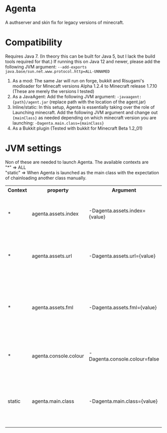 # Agenta
A authserver and skin fix for legacy versions of minecraft.

# Compatibility
Requires Java 7. (In theory this can be built for Java 5, but I lack the build tools required for that.)
If running this on Java 12 and newer, please add the following JVM argument: ```--add-exports java.base/sun.net.www.protocol.http=ALL-UNNAMED```

1) As a mod: The same Jar will run on forge, bukkit and Risugami's modloader for Minecaft versions Alpha 1.2.4 to Minecraft release 1.7.10 (These are merely the versions I tested)
2) As a JavaAgent: Add the following JVM argument: ```-javaagent:{path}/agent.jar``` (replace path with the location of the agent.jar)
3) Inline/static: In this setup, Agenta is essentially taking over the role of Launching minecraft. Add the following JVM argument and change out ```{mainClass}``` as needed depending on which minecraft version you are launching: ```-Dagenta.main.class={mainClass}```
4) As a Bukkit plugin (Tested with bukkit for Minecraft Beta 1.2_01)

# JVM settings 
Non of these are needed to launch Agenta. The available contexts are  <br>
"\*" => ALL<br>
"static" => When Agenta is launched as the main class with the expectation of chainloading another class manually. 

<table>
<tr>
<th>Context</th><th>property</th><th>Argument</th><th>description</th>
</tr>
<tr>
<td>*</td><td>agenta.assets.index</td><td>-Dagenta.assets.index={value}</td><td>The URL for the asset index Agenta should use as a base</td>
</tr>
<tr>
<td>*</td><td>agenta.assets.url</td><td>-Dagenta.assets.url={value}</td><td>The URL for the resource server Agenta should pull assets from</td>
</tr>
<tr>
<td>*</td><td>agenta.assets.fml</td><td>-Dagenta.assets.fml={value}</td><td>A link to an archive Agenta should forward legacy forge download requests to</td>
</tr>
<tr>
<td>*</td><td>agenta.console.colour</td><td>-Dagenta.console.colour=false</td><td>Pass the value 'false' to disable colour printing.</td>
</tr>
<tr>
<td>static</td><td>agenta.main.class</td><td>-Dagenta.main.class={value}</td><td>The class Agenta should try to load next when running in static/inline mode</td>
</tr>
</table>
